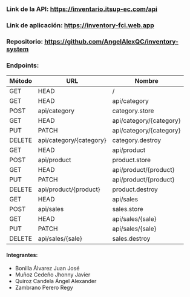 ### Link de la API: https://inventario.itsup-ec.com/api
### Link de aplicación: https://inventory-fci.web.app

### Repositorio: https://github.com/AngelAlexQC/inventory-system

### Endpoints:

| Método    | URL                     | Nombre           | 
|-----------|-------------------------|------------------| 
| GET|HEAD  | /                       |                  | 
| GET|HEAD  | api/category            | category.index   | 
| POST      | api/category            | category.store   | 
| GET|HEAD  | api/category/{category} | category.show    | 
| PUT|PATCH | api/category/{category} | category.update  | 
| DELETE    | api/category/{category} | category.destroy | 
| GET|HEAD  | api/product             | product.index    | 
| POST      | api/product             | product.store    | 
| GET|HEAD  | api/product/{product}   | product.show     | 
| PUT|PATCH | api/product/{product}   | product.update   | 
| DELETE    | api/product/{product}   | product.destroy  | 
| GET|HEAD  | api/sales               | sales.index      |
| POST      | api/sales               | sales.store      |
| GET|HEAD  | api/sales/{sale}        | sales.show       |
| PUT|PATCH | api/sales/{sale}        | sales.update     |
| DELETE    | api/sales/{sale}        | sales.destroy    |


#### Integrantes:
- Bonilla Álvarez Juan José
- Muñoz Cedeño Jhonny Javier
- Quiroz Candela Ángel Alexander
- Zambrano Perero Regy
